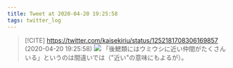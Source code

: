```yaml
---
title: Tweet at 2020-04-20 19:25:58
tags: twitter_log
---
```


> [!CITE] https://twitter.com/kaisekiriu/status/1252181708306169857 (2020-04-20 19:25:58)
> ![](https://twitter.com/kaisekiriu/status/1252181708306169857)
> 「後鰓類にはウミウシに近い仲間がたくさんいる」というのは間違いでは（"近い"の意味にもよるが）。
